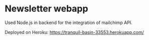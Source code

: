 # Newsletter webapp
Used Node.js in backend for the integration of mailchimp API.

Deployed on Heroku: https://tranquil-basin-33553.herokuapp.com/
